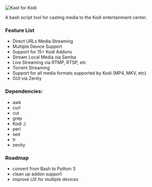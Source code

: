 ![Kast for Kodi](https://github.com/MichaelTunnell/Kast/blob/master/media/kast-logo.jpg)

A bash script tool for casting media to the Kodi entertainment center.

### Feature List
- Direct URLs Media Streaming
- Multiple Device Support
- Support for 15+ Kodi Addons
- Stream Local Media via Samba
- Live Streaming via RTMP, RTSP, etc
- Torrent Streaming
- Support for all media formats supported by Kodi (MP4, MKV, etc)
- GUI via Zenity

### Dependencies:
- awk
- curl
- cut
- grep
- Kodi ;)
- perl
- sed
- tr
- zenity

### Roadmap
- convert from Bash to Python 3
- clean up addon support
- improve UX for multiple devices
